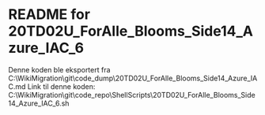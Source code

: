 # README for 20TD02U_ForAlle_Blooms_Side14_Azure_IAC_6
Denne koden ble eksportert fra C:\WikiMigration\git\code_dump\20TD02U_ForAlle_Blooms_Side14_Azure_IAC.md
Link til denne koden: C:\WikiMigration\git\code_repo\ShellScripts\20TD02U_ForAlle_Blooms_Side14_Azure_IAC_6.sh
